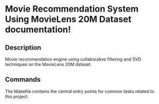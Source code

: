 # Movie Recommendation System Using MovieLens 20M Dataset documentation!

## Description

Movie recommendation engine using collaborative filtering and SVD techniques on the MovieLens 20M dataset.

## Commands

The Makefile contains the central entry points for common tasks related to this project.

